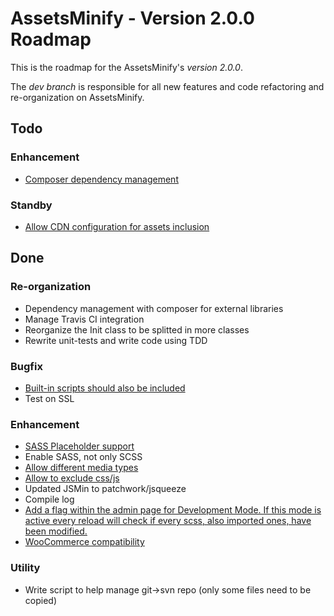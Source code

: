 AssetsMinify - Version 2.0.0 Roadmap
============

This is the roadmap for the AssetsMinify's *version 2.0.0*.

The *dev branch* is responsible for all new features and code refactoring and re-organization on AssetsMinify.


Todo
-------------

### Enhancement

- [Composer dependency management](https://github.com/acarbone/AssetsMinify/pull/27)

### Standby

- [Allow CDN configuration for assets inclusion](https://github.com/acarbone/AssetsMinify/issues/23)


Done
-------------

### Re-organization

- Dependency management with composer for external libraries
- Manage Travis CI integration
- Reorganize the Init class to be splitted in more classes
- Rewrite unit-tests and write code using TDD

### Bugfix

- [Built-in scripts should also be included](https://wordpress.org/support/topic/built-in-scripts-that-should-be-enqueued-in-footer-are-enqueued-in-header)
- Test on SSL

### Enhancement

- [SASS Placeholder support](https://wordpress.org/support/topic/scss-compiler-chokes-on-placeholder-selectors)
- Enable SASS, not only SCSS
- [Allow different media types](https://wordpress.org/support/topic/media-type)
- [Allow to exclude css/js](https://github.com/acarbone/AssetsMinify/issues/21)
- Updated JSMin to patchwork/jsqueeze
- Compile log
- [Add a flag within the admin page for Development Mode. If this mode is active every reload will check if every scss, also imported ones, have been modified.](https://wordpress.org/support/topic/doesnt-detect-change-if-using-manifest-file?replies=1)
- [WooCommerce compatibility](https://github.com/acarbone/AssetsMinify/issues/25)

### Utility

- Write script to help manage git->svn repo (only some files need to be copied)